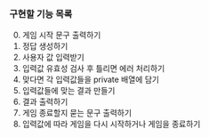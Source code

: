 ### 구현할 기능 목록

0. 게임 시작 문구 출력하기
1. 정답 생성하기
2. 사용자 값 입력받기
3. 입력값 유효성 검사 후 틀리면 에러 처리하기
4. 맞다면 각 입력값들을 private 배열에 담기
5. 입력값들에 맞는 결과 만들기
6. 결과 출력하기
7. 게임 종료할지 묻는 문구 출력하기
8. 입력값에 따라 게임을 다시 시작하거나 게임을 종료하기
